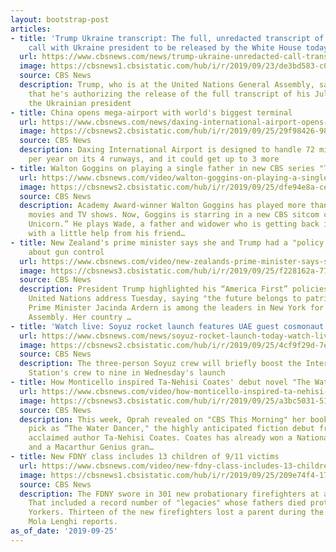 ```yaml
---
layout: bootstrap-post
articles:
- title: 'Trump Ukraine transcript: The full, unredacted transcript of the president''s
    call with Ukraine president to be released by the White House today'
  url: https://www.cbsnews.com/news/trump-ukraine-unredacted-call-transcript-to-be-released-today-ukraine-president-phone-call-2019-09-25-live-updates/
  image: https://cbsnews1.cbsistatic.com/hub/i/r/2019/09/23/de3bd583-c025-4558-97ec-dbf958c16156/thumbnail/1200x630/018c1daf9a9cf6fd43c01bc503acc589/gettyimages-1170490780.jpg
  source: CBS News
  description: Trump, who is at the United Nations General Assembly, said in two tweets
    that he's authorizing the release of the full transcript of his July call with
    the Ukrainian president
- title: China opens mega-airport with world's biggest terminal
  url: https://www.cbsnews.com/news/daxing-international-airport-opens-beijing-china-today-worlds-largest-terminal-capacity-2019-09-25/
  image: https://cbsnews2.cbsistatic.com/hub/i/r/2019/09/25/29f98426-986f-46bf-b88d-0b9e94e72fc1/thumbnail/1200x630/7cfccb4fc571ab8fe42513aaad5130c5/daxing-airport-beijing-1170982758.jpg
  source: CBS News
  description: Daxing International Airport is designed to handle 72 million passengers
    per year on its 4 runways, and it could get up to 3 more
- title: Walton Goggins on playing a single father in new CBS series "The Unicorn"
  url: https://www.cbsnews.com/video/walton-goggins-on-playing-a-single-father-in-new-cbs-series-the-unicorn/
  image: https://cbsnews2.cbsistatic.com/hub/i/r/2019/09/25/dfe94e8a-ce96-42a7-8762-82ce5b2a86f6/thumbnail/1200x630/891a797234aae4e07276e95e8c4abd1d/0925-ctm-waltongoggins-goggins-1940312-640x360.jpg
  source: CBS News
  description: Academy Award-winner Walton Goggins has played more than 70 roles in
    movies and TV shows. Now, Goggins is starring in a new CBS sitcom called “The
    Unicorn.” He plays Wade, a father and widower who is getting back into dating
    with a little help from his friend…
- title: New Zealand's prime minister says she and Trump had a "policy discussion"
    about gun control
  url: https://www.cbsnews.com/video/new-zealands-prime-minister-says-she-and-trump-had-a-policy-discussion-about-gun-control/
  image: https://cbsnews3.cbsistatic.com/hub/i/r/2019/09/25/f228162a-7775-456f-a8b9-21859e7e6791/thumbnail/1200x630/8e4a8aa120ab16956cc9aacdd7399438/0925-ctm-fullinterview-jacindaardern-1940297-640x360.jpg
  source: CBS News
  description: President Trump highlighted his “America First” policies during his
    United Nations address Tuesday, saying "the future belongs to patriots." New Zealand
    Prime Minister Jacinda Ardern is among the leaders in New York for the U.N. General
    Assembly. Her country …
- title: 'Watch live: Soyuz rocket launch features UAE guest cosmonaut'
  url: https://www.cbsnews.com/news/soyuz-rocket-launch-today-watch-live-stream-soyuz-flight-international-space-station-uae-guest-cosmonaut-2019-09-25/
  image: https://cbsnews2.cbsistatic.com/hub/i/r/2019/09/25/4cf9f29d-7ed3-45df-aa8a-edbd78537c76/thumbnail/1200x630/fcc58271078262669b8b748cbcce32e7/pad1.jpg
  source: CBS News
  description: The three-person Soyuz crew will briefly boost the International Space
    Station's crew to nine in Wednesday's launch
- title: How Monticello inspired Ta-Nehisi Coates' debut novel "The Water Dancer"
  url: https://www.cbsnews.com/video/how-monticello-inspired-ta-nehisi-coates-debut-novel-the-water-dancer/
  image: https://cbsnews3.cbsistatic.com/hub/i/r/2019/09/25/a3bc5031-51fc-4e07-be5e-643cceaa262a/thumbnail/1200x630/d808c32cc7f81f0f337b1d06024d8074/0925-ctm-tanehisicoates-king-1940305-640x360.jpg
  source: CBS News
  description: This week, Oprah revealed on "CBS This Morning" her book club's latest
    pick as “The Water Dancer," the highly anticipated fiction debut from critically
    acclaimed author Ta-Nehisi Coates. Coates has already won a National Book Award
    and a Macarthur Genius gran…
- title: New FDNY class includes 13 children of 9/11 victims
  url: https://www.cbsnews.com/video/new-fdny-class-includes-13-children-of-911-victims/
  image: https://cbsnews1.cbsistatic.com/hub/i/r/2019/09/25/209e74f4-178f-4113-88d8-d266725e7288/thumbnail/1200x630/27f5aa774d0a992c245cc80083b3a15d/0925-ctm-fdnylegacy-lenghi-1940283-640x360.jpg
  source: CBS News
  description: The FDNY swore in 301 new probationary firefighters at a ceremony Tuesday.
    That included a record number of "legacies" whose fathers died protecting New
    Yorkers. Thirteen of the new firefighters lost a parent during the 9/11 attacks.
    Mola Lenghi reports.
as_of_date: '2019-09-25'
---
```


